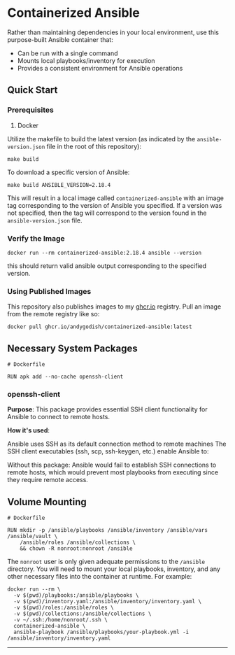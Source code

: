 # Containerized Ansible

Rather than maintaining dependencies in your local environment, use this purpose-built Ansible container that:

- Can be run with a single command
- Mounts local playbooks/inventory for execution
- Provides a consistent environment for Ansible operations

## Quick Start

### Prerequisites

1. Docker

Utilize the makefile to build the latest version (as indicated by the `ansible-version.json` file in the root of this repository):

```
make build 
```

To download a specific version of Ansible: 

```
make build ANSIBLE_VERSION=2.18.4
```

This will result in a local image called `containerized-ansible` with an image tag corresponding to the version of Ansible you specified. If a version was not specified, then the tag will correspond to the version found in the `ansible-version.json` file.

### Verify the Image

```
docker run --rm containerized-ansible:2.18.4 ansible --version
```

this should return valid ansible output corresponding to the specified version.

### Using Published Images

This repository also publishes images to my [ghcr.io](https://github.com/andygodish/containerized-ansible/pkgs/container/containerized-ansible) registry. Pull an image from the remote registry like so:

```
docker pull ghcr.io/andygodish/containerized-ansible:latest
```


## Necessary System Packages

```
# Dockerfile 

RUN apk add --no-cache openssh-client
```

### openssh-client

**Purpose**: This package provides essential SSH client functionality for Ansible to connect to remote hosts.

**How it's used**:

Ansible uses SSH as its default connection method to remote machines
The SSH client executables (ssh, scp, ssh-keygen, etc.) enable Ansible to:

Without this package: Ansible would fail to establish SSH connections to remote hosts, which would prevent most playbooks from executing since they require remote access.

## Volume Mounting

```
# Dockerfile

RUN mkdir -p /ansible/playbooks /ansible/inventory /ansible/vars /ansible/vault \
    /ansible/roles /ansible/collections \
    && chown -R nonroot:nonroot /ansible
```

The `nonroot` user is only given adequate permissions to the `/ansible` directory. You will need to mount your local playbooks, inventory, and any other necessary files into the container at runtime. For example:

```
docker run --rm \
  -v $(pwd)/playbooks:/ansible/playbooks \
  -v $(pwd)/inventory.yaml:/ansible/inventory/inventory.yaml \
  -v $(pwd)/roles:/ansible/roles \
  -v $(pwd)/collections:/ansible/collections \
  -v ~/.ssh:/home/nonroot/.ssh \
  containerized-ansible \
  ansible-playbook /ansible/playbooks/your-playbook.yml -i /ansible/inventory/inventory.yaml
```

---
